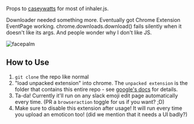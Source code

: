 Props to [caseywatts](http://github.com/caseywatts) for most of inhaler.js.

Downloader needed something more. Eventually got Chrome Extension EventPage working. chrome.downloads.download() fails silently when it doesn't like its args. And people wonder why I don't like JS.

![facepalm](https://dl.dropboxusercontent.com/u/379705/images/single-facepalm.gif)

## How to Use

1. `git clone` the repo like normal
2. "load unpacked extension" into chrome. The `unpacked extension` is the folder that contains this entire repo - see [google's docs](https://developer.chrome.com/extensions/getstarted#unpacked]) for details.
3. Ta-da! Currently it'll run on any slack emoji edit page automatically every time. (PR a `browseraction` toggle for us if you want? ;D)
4. Make sure to disable this extension after usage! It will run every time you upload an emoticon too! (did we mention that it needs a UI badly?)
